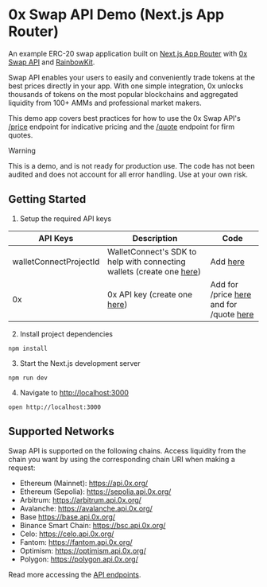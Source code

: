 # 0x Swap API Demo (Next.js App Router)

An example ERC-20 swap application built on [Next.js App Router](https://nextjs.org/docs) with [0x Swap API](https://0x.org/docs/0x-swap-api/introduction) and [RainbowKit](https://www.rainbowkit.com/).

Swap API enables your users to easily and conveniently trade tokens at the best prices directly in your app. With one simple integration, 0x unlocks thousands of tokens on the most popular blockchains and aggregated liquidity from 100+ AMMs and professional market makers.

This demo app covers best practices for how to use the 0x Swap API's [/price](https://0x.org/docs/0x-swap-api/api-references/get-swap-v1-price) endpoint for indicative pricing and the [/quote](https://0x.org/docs/0x-swap-api/api-references/get-swap-v1-quote) endpoint for firm quotes.

> [!WARNING]  
> This is a demo, and is not ready for production use. The code has not been audited and does not account for all error handling. Use at your own risk.

## Getting Started

1. Setup the required API keys

| **API Keys**           | **Description**                                                                                                  | **Code**                                                                                                                                                                                                                                        |
| ---------------------- | ---------------------------------------------------------------------------------------------------------------- | ----------------------------------------------------------------------------------------------------------------------------------------------------------------------------------------------------------------------------------------------- |
| walletConnectProjectId | WalletConnect's SDK to help with connecting wallets (create one [here](https://cloud.walletconnect.com/sign-in)) | Add [here](https://github.com/0xProject/token-swap-dapp-course-code/blob/main/L1/app/providers.tsx#L29)                                                                                                                                         |
| 0x                     | 0x API key (create one [here](https://0x.org/docs/introduction/getting-started))                                 | Add for /price [here](https://github.com/0xProject/token-swap-dapp-course-code/blob/main/L8/app/api/price/route.ts#L11) and for /quote [here](https://github.com/0xProject/token-swap-dapp-course-code/blob/main/L8/app/api/quote/route.ts#L10) |

2. Install project dependencies

```
npm install
```

3. Start the Next.js development server

```
npm run dev
```

4. Navigate to [http://localhost:3000](http://localhost:3000)

```
open http://localhost:3000
```

## Supported Networks

Swap API is supported on the following chains. Access liquidity from the chain you want by using the corresponding chain URI when making a request:

- Ethereum (Mainnet): https://api.0x.org/
- Ethereum (Sepolia): https://sepolia.api.0x.org/
- Arbitrum: https://arbitrum.api.0x.org/
- Avalanche: https://avalanche.api.0x.org/
- Base https://base.api.0x.org/
- Binance Smart Chain: https://bsc.api.0x.org/
- Celo: https://celo.api.0x.org/
- Fantom: https://fantom.api.0x.org/
- Optimism: https://optimism.api.0x.org/
- Polygon: https://polygon.api.0x.org/

Read more accessing the [API endpoints](https://0x.org/docs/0x-swap-api/api-references/overview).
